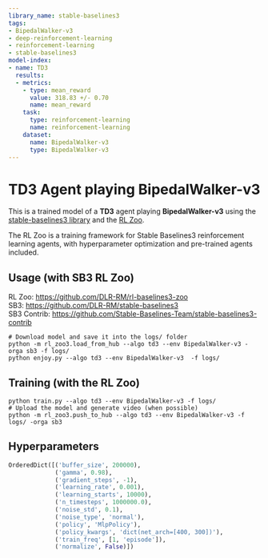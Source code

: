 ```yaml
---
library_name: stable-baselines3
tags:
- BipedalWalker-v3
- deep-reinforcement-learning
- reinforcement-learning
- stable-baselines3
model-index:
- name: TD3
  results:
  - metrics:
    - type: mean_reward
      value: 318.83 +/- 0.70
      name: mean_reward
    task:
      type: reinforcement-learning
      name: reinforcement-learning
    dataset:
      name: BipedalWalker-v3
      type: BipedalWalker-v3
---
```


# **TD3** Agent playing **BipedalWalker-v3**
This is a trained model of a **TD3** agent playing **BipedalWalker-v3**
using the [stable-baselines3 library](https://github.com/DLR-RM/stable-baselines3)
and the [RL Zoo](https://github.com/DLR-RM/rl-baselines3-zoo).

The RL Zoo is a training framework for Stable Baselines3
reinforcement learning agents,
with hyperparameter optimization and pre-trained agents included.

## Usage (with SB3 RL Zoo)

RL Zoo: https://github.com/DLR-RM/rl-baselines3-zoo<br/>
SB3: https://github.com/DLR-RM/stable-baselines3<br/>
SB3 Contrib: https://github.com/Stable-Baselines-Team/stable-baselines3-contrib

```
# Download model and save it into the logs/ folder
python -m rl_zoo3.load_from_hub --algo td3 --env BipedalWalker-v3 -orga sb3 -f logs/
python enjoy.py --algo td3 --env BipedalWalker-v3  -f logs/
```

## Training (with the RL Zoo)
```
python train.py --algo td3 --env BipedalWalker-v3 -f logs/
# Upload the model and generate video (when possible)
python -m rl_zoo3.push_to_hub --algo td3 --env BipedalWalker-v3 -f logs/ -orga sb3
```

## Hyperparameters
```python
OrderedDict([('buffer_size', 200000),
             ('gamma', 0.98),
             ('gradient_steps', -1),
             ('learning_rate', 0.001),
             ('learning_starts', 10000),
             ('n_timesteps', 1000000.0),
             ('noise_std', 0.1),
             ('noise_type', 'normal'),
             ('policy', 'MlpPolicy'),
             ('policy_kwargs', 'dict(net_arch=[400, 300])'),
             ('train_freq', [1, 'episode']),
             ('normalize', False)])
```
